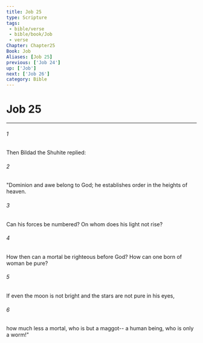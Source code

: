 ```yaml
---
title: Job 25
type: Scripture
tags:
 - bible/verse
 - bible/book/Job
 - verse
Chapter: Chapter25
Book: Job
Aliases: [Job 25]
previous: ['Job 24']
up: ['Job']
next: ['Job 26']
category: Bible
---
```

# Job 25

***


###### 1 
Then Bildad the Shuhite replied: 

###### 2 
"Dominion and awe belong to God; he establishes order in the heights of heaven. 

###### 3 
Can his forces be numbered? On whom does his light not rise? 

###### 4 
How then can a mortal be righteous before God? How can one born of woman be pure? 

###### 5 
If even the moon is not bright and the stars are not pure in his eyes, 

###### 6 
how much less a mortal, who is but a maggot-- a human being, who is only a worm!" 
